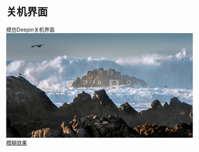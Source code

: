 # 关机界面
模仿Deepin关机界面  
![alt](preview.png)
[模糊效果](https://blog.csdn.net/qq78442761/article/details/82860937)